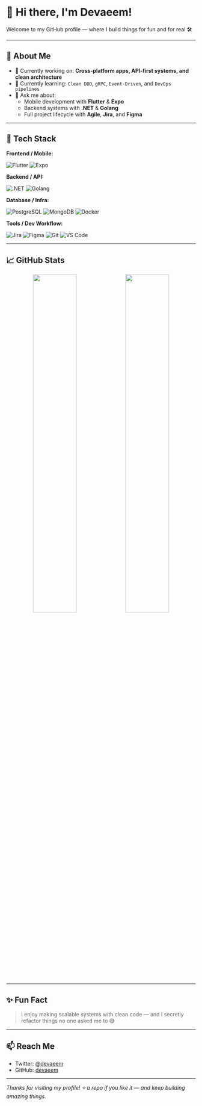 # 👋 Hi there, I'm Devaeem!

Welcome to my GitHub profile — where I build things for fun and for real 🛠️

---

## 🚀 About Me

- 🔭 Currently working on: **Cross-platform apps, API-first systems, and clean architecture**
- 🌱 Currently learning: `Clean DDD`, `gRPC`, `Event-Driven`, and `DevOps pipelines`
- 💬 Ask me about:
  - Mobile development with **Flutter** & **Expo**
  - Backend systems with **.NET** & **Golang**
  - Full project lifecycle with **Agile**, **Jira**, and **Figma**

---

## 🧰 Tech Stack

**Frontend / Mobile:**

![Flutter](https://img.shields.io/badge/-Flutter-02569B?logo=flutter&logoColor=white&style=flat)
![Expo](https://img.shields.io/badge/-Expo-000020?logo=expo&logoColor=white&style=flat)

**Backend / API:**

![.NET](https://img.shields.io/badge/-.NET-512BD4?logo=dotnet&logoColor=white&style=flat)
![Golang](https://img.shields.io/badge/-Go-00ADD8?logo=go&logoColor=white&style=flat)

**Database / Infra:**

![PostgreSQL](https://img.shields.io/badge/-PostgreSQL-4169E1?logo=postgresql&logoColor=white&style=flat)
![MongoDB](https://img.shields.io/badge/-MongoDB-47A248?logo=mongodb&logoColor=white&style=flat)
![Docker](https://img.shields.io/badge/-Docker-2496ED?logo=docker&logoColor=white&style=flat)

**Tools / Dev Workflow:**

![Jira](https://img.shields.io/badge/-Jira-0052CC?logo=jira&logoColor=white&style=flat)
![Figma](https://img.shields.io/badge/-Figma-F24E1E?logo=figma&logoColor=white&style=flat)
![Git](https://img.shields.io/badge/-Git-F05032?logo=git&logoColor=white&style=flat)
![VS Code](https://img.shields.io/badge/-VS%20Code-007ACC?logo=visual-studio-code&logoColor=white&style=flat)

---

## 📈 GitHub Stats

<p align="center">
  <img width="48%" src="https://github-readme-stats.vercel.app/api?username=devaeem&show_icons=true&theme=tokyonight" />
  <img width="48%" src="https://github-readme-stats.vercel.app/api/top-langs/?username=devaeem&layout=compact&theme=tokyonight" />
</p>

---

## ✨ Fun Fact

> I enjoy making scalable systems with clean code — and I secretly refactor things no one asked me to 😅

---

## 📫 Reach Me

- Twitter: [@devaeem](https://twitter.com/devaeem)
- GitHub: [devaeem](https://github.com/devaeem)

---

_Thanks for visiting my profile! ⭐ a repo if you like it — and keep building amazing things._
